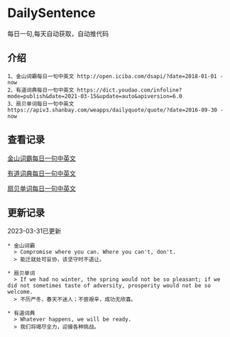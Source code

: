 # DailySentence

每日一句,每天自动获取，自动推代码

## 介绍

```
1、金山词霸每日一句中英文 http://open.iciba.com/dsapi/?date=2018-01-01 - now
2、有道词典每日一句中英文 https://dict.youdao.com/infoline?mode=publish&date=2021-03-15&update=auto&apiversion=6.0
3、扇贝单词每日一句中英文 https://apiv3.shanbay.com/weapps/dailyquote/quote/?date=2016-09-30 - now
```

## 查看记录

[金山词霸每日一句中英文](./data/iciba/)

[有道词典每日一句中英文](./data/youdao/)

[扇贝单词每日一句中英文](./data/shanbay/)

## 更新记录
2023-03-31已更新 
```
* 金山词霸
  > Compromise where you can. Where you can't, don't.
  > 能迁就处可妥协，该坚守时不退让。

* 扇贝单词
  > If we had no winter, the spring would not be so pleasant; if we did not sometimes taste of adversity, prosperity would not be so welcome.
  > 不历严冬，春天不迷人；不尝艰辛，成功无欣喜。

* 有道词典
  > Whatever happens, we will be ready.
  > 我们将竭尽全力，迎接各种挑战。

```
